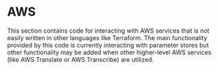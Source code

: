 # AWS

This section contains code for interacting with AWS services that is not easily written in other languages like Terraform. The main functionality provided by this code is currently interacting with parameter stores but other functionality may be added when other higher-level AWS services (like AWS Translate or AWS Transcribe) are utilized.
